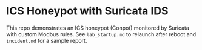 # ICS Honeypot with Suricata IDS
This repo demonstrates an ICS honeypot (Conpot) monitored by Suricata with custom Modbus rules.
See `lab_startup.md` to relaunch after reboot and `incident.md` for a sample report.
